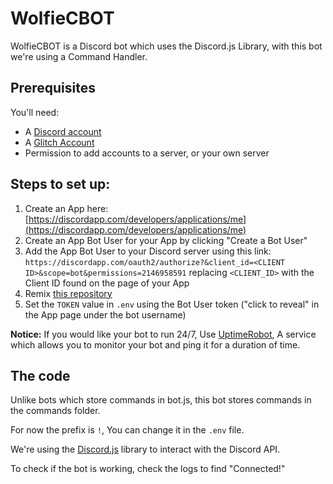 # WolfieCBOT

WolfieCBOT is a Discord bot which uses the Discord.js Library, with this bot we're using a Command Handler.

## Prerequisites

You'll need:
 - A [Discord account](https://discordapp.com/register)
 - A [Glitch Account](https://glitch.com)
 - Permission to add accounts to a server, or your own server

## Steps to set up:

1. Create an App here: [https://discordapp.com/developers/applications/me](https://discordapp.com/developers/applications/me)
2. Create an App Bot User for your App by clicking "Create a Bot User"
3. Add the App Bot User to your Discord server using this link: `https://discordapp.com/oauth2/authorize?&client_id=<CLIENT ID>&scope=bot&permissions=2146958591` replacing `<CLIENT_ID>` with the Client ID found on the page of your App
4. Remix [this repository](https://glitch.com/edit/#!/wolfiecbot-old)
5. Set the `TOKEN` value in `.env` using the Bot User token ("click to reveal" in the App page under the bot username)

**Notice:** If you would like your bot to run 24/7, Use [UptimeRobot](https://uptimerobot.com/), A service which allows you to monitor your bot and ping it for a duration of time.

## The code

Unlike bots which store commands in bot.js, this bot stores commands in the commands folder.

For now the prefix is `!`, You can change it in the `.env` file.

We're using the [Discord.js](https://discord.js.org/#/) library to interact with the Discord API.

To check if the bot is working, check the logs to find "Connected!"
